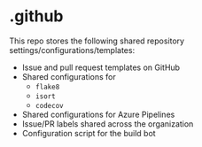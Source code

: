 # .github
This repo stores the following shared repository settings/configurations/templates:
- Issue and pull request templates on GitHub
- Shared configurations for
  - `flake8`
  - `isort`
  - `codecov`
- Shared configurations for Azure Pipelines
- Issue/PR labels shared across the organization
- Configuration script for the build bot
